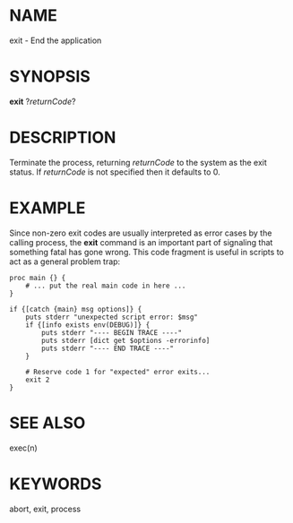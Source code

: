 # NAME

exit - End the application

# SYNOPSIS

**exit** ?*returnCode*?

# DESCRIPTION

Terminate the process, returning *returnCode* to the system as the exit
status. If *returnCode* is not specified then it defaults to 0.

# EXAMPLE

Since non-zero exit codes are usually interpreted as error cases by the
calling process, the **exit** command is an important part of signaling
that something fatal has gone wrong. This code fragment is useful in
scripts to act as a general problem trap:

    proc main {} {
        # ... put the real main code in here ...
    }

    if {[catch {main} msg options]} {
        puts stderr "unexpected script error: $msg"
        if {[info exists env(DEBUG)]} {
            puts stderr "---- BEGIN TRACE ----"
            puts stderr [dict get $options -errorinfo]
            puts stderr "---- END TRACE ----"
        }

        # Reserve code 1 for "expected" error exits...
        exit 2
    }

# SEE ALSO

exec(n)

# KEYWORDS

abort, exit, process

